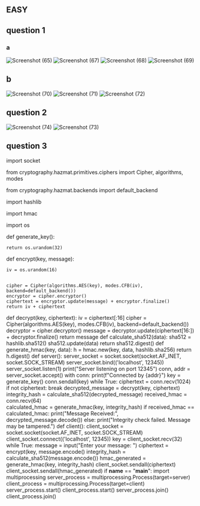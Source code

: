 ## EASY
## question 1
### a

![Screenshot (65)](https://github.com/AdwaithaV/bi0s-recruitment-/assets/142923950/58a7b0d2-3d51-4ece-8c9a-289190a07a05)
![Screenshot (67)](https://github.com/AdwaithaV/bi0s-recruitment-/assets/142923950/2b93c5d9-bb2b-451b-bcd4-469ff6e67103)
![Screenshot (68)](https://github.com/AdwaithaV/bi0s-recruitment-/assets/142923950/99a52e26-e6d1-463c-b85f-8ca1b9355256)
![Screenshot (69)](https://github.com/AdwaithaV/bi0s-recruitment-/assets/142923950/fb9accd0-67e9-460a-817b-37ab295e675f)
## b

![Screenshot (70)](https://github.com/AdwaithaV/bi0s-recruitment-/assets/142923950/1f359b6a-cf41-4e50-b337-90ef3fa1e16f)
![Screenshot (71)](https://github.com/AdwaithaV/bi0s-recruitment-/assets/142923950/ce14e1d9-e263-4c5e-adda-897b03f4a49d)
![Screenshot (72)](https://github.com/AdwaithaV/bi0s-recruitment-/assets/142923950/5e48b198-d4b4-4064-8842-9c0e514887e7)
## question 2 

![Screenshot (74)](https://github.com/AdwaithaV/bi0s-recruitment-/assets/142923950/dd8056b5-458a-4bf6-a123-47ee859d2203)
![Screenshot (73)](https://github.com/AdwaithaV/bi0s-recruitment-/assets/142923950/e349fc89-45c4-489f-a4d7-13403a8a3ae6)

## question 3
import socket


from cryptography.hazmat.primitives.ciphers import Cipher, algorithms, modes


from cryptography.hazmat.backends import default_backend


import hashlib


import hmac


import os


def generate_key():


    return os.urandom(32)

    
def encrypt(key, message):


    iv = os.urandom(16)

    
    cipher = Cipher(algorithms.AES(key), modes.CFB(iv), backend=default_backend())
    encryptor = cipher.encryptor()
    ciphertext = encryptor.update(message) + encryptor.finalize()
    return iv + ciphertext
def decrypt(key, ciphertext):
    iv = ciphertext[:16]
    cipher = Cipher(algorithms.AES(key), modes.CFB(iv), backend=default_backend())
    decryptor = cipher.decryptor()
    message = decryptor.update(ciphertext[16:]) + decryptor.finalize()
    return message
def calculate_sha512(data):
    sha512 = hashlib.sha512()
    sha512.update(data)
    return sha512.digest()
def generate_hmac(key, data):
    h = hmac.new(key, data, hashlib.sha256)
    return h.digest()
def server():
    server_socket = socket.socket(socket.AF_INET, socket.SOCK_STREAM)
    server_socket.bind(('localhost', 12345))
    server_socket.listen(1)
    print("Server listening on port 12345")
    conn, addr = server_socket.accept()
    with conn:
        print(f"Connected by {addr}")
        key = generate_key()
        conn.sendall(key)
        while True:
            ciphertext = conn.recv(1024)
        if not ciphertext:
                break
            decrypted_message = decrypt(key, ciphertext)
            integrity_hash = calculate_sha512(decrypted_message)
            received_hmac = conn.recv(64)    
            calculated_hmac = generate_hmac(key, integrity_hash)
            if received_hmac == calculated_hmac:
                print("Message Received:", decrypted_message.decode())
            else:
                print("Integrity check failed. Message may be tampered.")
def client():
    client_socket = socket.socket(socket.AF_INET, socket.SOCK_STREAM)
    client_socket.connect(('localhost', 12345))
    key = client_socket.recv(32)
    while True:
        message = input("Enter your message: ")
        ciphertext = encrypt(key, message.encode()
        integrity_hash = calculate_sha512(message.encode())
        hmac_generated = generate_hmac(key, integrity_hash)
        client_socket.sendall(ciphertext)
        client_socket.sendall(hmac_generated)
if __name__ == "__main__":
    import multiprocessing
 server_process = multiprocessing.Process(target=server)
    client_process = multiprocessing.Process(target=client)
    server_process.start()
    client_process.start()
    server_process.join()
    client_process.join()

